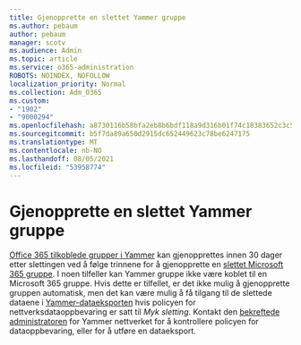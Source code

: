 ```yaml
---
title: Gjenopprette en slettet Yammer gruppe
ms.author: pebaum
author: pebaum
manager: scotv
ms.audience: Admin
ms.topic: article
ms.service: o365-administration
ROBOTS: NOINDEX, NOFOLLOW
localization_priority: Normal
ms.collection: Adm_O365
ms.custom:
- "1902"
- "9000294"
ms.openlocfilehash: a8730116b58bfa2eb8b6bdf118a9d316b01f74c18383652c3c58bda5be15a7b4
ms.sourcegitcommit: b5f7da89a650d2915dc652449623c78be6247175
ms.translationtype: MT
ms.contentlocale: nb-NO
ms.lasthandoff: 08/05/2021
ms.locfileid: "53958774"
---
```

# <a name="restore-a-deleted-yammer-group"></a>Gjenopprette en slettet Yammer gruppe

[Office 365 tilkoblede grupper i Yammer](https://docs.microsoft.com/yammer/manage-yammer-groups/yammer-and-office-365-groups) kan gjenopprettes innen 30 dager etter slettingen ved å følge trinnene for å gjenopprette en [slettet Microsoft 365 gruppe](https://docs.microsoft.com/microsoft-365/admin/create-groups/restore-deleted-group).
I noen tilfeller kan Yammer gruppe ikke være koblet til en Microsoft 365 gruppe. Hvis dette er tilfellet, er det ikke mulig å gjenopprette gruppen automatisk, men det kan være mulig å [](https://docs.microsoft.com/yammer/manage-security-and-compliance/manage-data-compliance) få tilgang til de slettede dataene i [Yammer-dataeksporten](https://docs.microsoft.com/yammer/manage-security-and-compliance/export-yammer-enterprise-data) hvis policyen for nettverksdataoppbevaring er satt til *Myk sletting*. Kontakt den [bekreftede administratoren](https://docs.microsoft.com/yammer/manage-yammer-users/manage-yammer-admins) for Yammer nettverket for å kontrollere policyen for dataoppbevaring, eller for å utføre en dataeksport.
